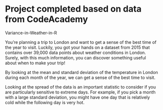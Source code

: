 # Project completed based on data from CodeAcademy

Variance-in-Weather-in-R

You’re planning a trip to London and want to get a sense of the best time of the year to visit. Luckily, you got your hands on a dataset from 2015 that contains over 39,000 data points about weather conditions in London. Surely, with this much information, you can discover something useful about when to make your trip!

By looking at the mean and standard deviation of the temperature in London during each month of the year, we can get a sense of the best time to visit.

Looking at the spread of the data is an important statistic to consider if you are particularly sensitive to extreme days. For example, if you pick a month with a large standard deviation, you might have one day that is relatively cold while the following day is very hot.
